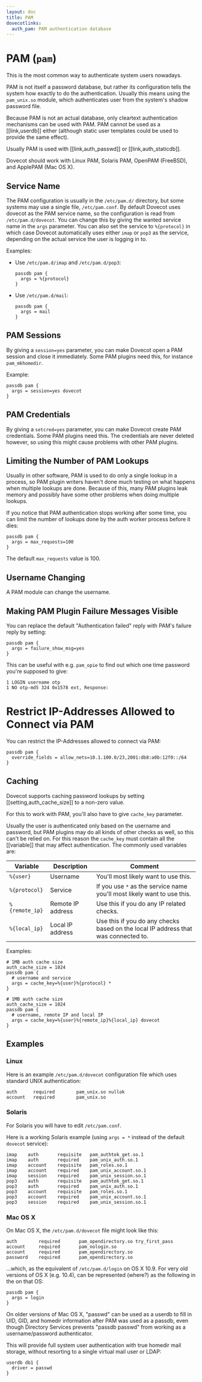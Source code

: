 ```yaml
---
layout: doc
title: PAM
dovecotlinks:
  auth_pam: PAM authentication database
---
```


# PAM (`pam`)

This is the most common way to authenticate system users nowadays.

PAM is not itself a password database, but rather its configuration tells
the system how exactly to do the authentication. Usually this means using
the `pam_unix.so` module, which authenticates user from the system's
shadow password file.

Because PAM is not an actual database, only cleartext authentication
mechanisms can be used with PAM. PAM cannot be used as a [[link,userdb]]
either (although static user templates could be used to provide the same
effect).

Usually PAM is used with [[link,auth_passwd]] or [[link,auth_staticdb]].

Dovecot should work with Linux PAM, Solaris PAM, OpenPAM (FreeBSD),
and ApplePAM (Mac OS X).

## Service Name

The PAM configuration is usually in the `/etc/pam.d/` directory, but some
systems may use a single file, `/etc/pam.conf`. By default Dovecot uses
dovecot as the PAM service name, so the configuration is read from
`/etc/pam.d/dovecot`. You can change this by giving the wanted service name
in the `args` parameter. You can also set the service to `%{protocol}` in which
case Dovecot automatically uses either `imap` or `pop3` as the service,
depending on the actual service the user is logging in to.

Examples:

* Use `/etc/pam.d/imap` and `/etc/pam.d/pop3`:

  ```[dovecot.conf]
  passdb pam {
    args = %{protocol}
  }
  ```

* Use `/etc/pam.d/mail`:

  ```[dovecot.conf]
  passdb pam {
    args = mail
  }
  ```

## PAM Sessions

By giving a `session=yes` parameter, you can make Dovecot open a PAM
session and close it immediately. Some PAM plugins need this, for instance
`pam_mkhomedir`.

Example:

```[dovecot.conf]
passdb pam {
  args = session=yes dovecot
}
```

## PAM Credentials

By giving a `setcred=yes` parameter, you can make Dovecot create PAM
credentials. Some PAM plugins need this. The credentials are never deleted
however, so using this might cause problems with other PAM plugins.

## Limiting the Number of PAM Lookups

Usually in other software, PAM is used to do only a single lookup in a process,
so PAM plugin writers haven't done much testing on what happens when multiple
lookups are done. Because of this, many PAM plugins leak memory and possibly
have some other problems when doing multiple lookups.

If you notice that PAM authentication stops working after some time, you
can limit the number of lookups done by the auth worker process before it
dies:

```[dovecot.conf]
passdb pam {
  args = max_requests=100
}
```

The default `max_requests` value is 100.

## Username Changing

A PAM module can change the username.

## Making PAM Plugin Failure Messages Visible

You can replace the default "Authentication failed" reply with PAM's failure
reply by setting:

```[dovecot.conf]
passdb pam {
  args = failure_show_msg=yes
}
```

This can be useful with e.g. `pam_opie` to find out which one time password
you're supposed to give:

```
1 LOGIN username otp
1 NO otp-md5 324 0x1578 ext, Response:
```

# Restrict IP-Addresses Allowed to Connect via PAM

You can restrict the IP-Addresses allowed to connect via PAM:

```[dovecot.conf]
passdb pam {
  override_fields = allow_nets=10.1.100.0/23,2001:db8:a0b:12f0::/64
}
```

## Caching

Dovecot supports caching password lookups by setting
[[setting,auth_cache_size]] to a non-zero value.

For this to work with PAM, you'll also have to give `cache_key` parameter.

Usually the user is authenticated only based on the username and password,
but PAM plugins may do all kinds of other checks as well, so this can't be
relied on. For this reason the `cache_key` must contain all the
[[variable]] that may affect authentication. The commonly used variables are:

| Variable | Description | Comment |
| -------- | ----------- | ------- |
| `%{user}` | Username | You'll most likely want to use this. |
| `%{protocol}` | Service | If you use `*` as the service name you'll most likely want to use this. |
| `%{remote_ip}` | Remote IP address | Use this if you do any IP related checks. |
| `%{local_ip}` | Local IP address | Use this if you do any checks based on the local IP address that was connected to. |

Examples:

```[dovecot.conf]
# 1MB auth cache size
auth_cache_size = 1024
passdb pam {
  # username and service
  args = cache_key=%{user}%{protocol} *
}
```

```[dovecot.conf]
# 1MB auth cache size
auth_cache_size = 1024
passdb pam {
  # username, remote IP and local IP
  args = cache_key=%{user}%{remote_ip}%{local_ip} dovecot
}
```

## Examples

### Linux

Here is an example `/etc/pam.d/dovecot` configuration file which uses
standard UNIX authentication:

```
auth      required        pam_unix.so nullok
account   required        pam_unix.so
```

### Solaris

For Solaris you will have to edit `/etc/pam.conf`.

Here is a working Solaris example (using `args = *` instead of the default
`dovecot` service):

```
imap    auth       requisite   pam_authtok_get.so.1
imap    auth       required    pam_unix_auth.so.1
imap    account    requisite   pam_roles.so.1
imap    account    required    pam_unix_account.so.1
imap    session    required    pam_unix_session.so.1
pop3    auth       requisite   pam_authtok_get.so.1
pop3    auth       required    pam_unix_auth.so.1
pop3    account    requisite   pam_roles.so.1
pop3    account    required    pam_unix_account.so.1
pop3    session    required    pam_unix_session.so.1
```

### Mac OS X

On Mac OS X, the `/etc/pam.d/dovecot` file might look like this:

```
auth        required       pam_opendirectory.so try_first_pass
account     required       pam_nologin.so
account     required       pam_opendirectory.so
password    required       pam_opendirectory.so
```

...which, as the equivalent of `/etc/pam.d/login` on OS X 10.9. For very old
versions of OS X (e.g. 10.4), can be represented (where?) as the following in
the on that OS:

```[dovecot.conf]
passdb pam {
  args = login
}
```

On older versions of Mac OS X, "passwd" can be used as a userdb to fill
in UID, GID, and homedir information after PAM was used as a passdb, even
though Directory Services prevents "passdb passwd" from working as a
username/password authenticator.

This will provide full system user authentication with true homedir mail
storage, without resorting to a single virtual mail user or LDAP:

```[dovecot.conf]
userdb db1 {
  driver = passwd
}
```
